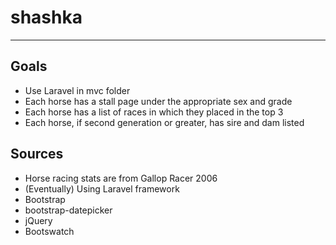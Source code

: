 # shashka
---
## Goals
* Use Laravel in mvc folder
* Each horse has a stall page under the appropriate sex and grade
* Each horse has a list of races in which they placed in the top 3
* Each horse, if second generation or greater, has sire and dam listed

## Sources
* Horse racing stats are from Gallop Racer 2006
* (Eventually) Using Laravel framework
* Bootstrap
* bootstrap-datepicker
* jQuery
* Bootswatch
